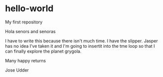 # hello-world
My first repository

Hola senors and senoras

I have to write this because there isn't much time. I have the slipper. Jasper has no idea I've taken it and I'm going to insertit into the tme loop so that I can finally explore the planet grygola. 

Many happy returns

Jose Udder
